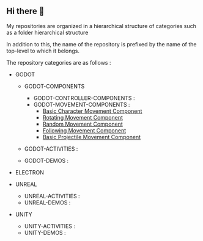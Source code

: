 ## Hi there 👋

My repositories are organized in a hierarchical structure of categories such as a folder hierarchical structure

In addition to this, the name of the repository is prefixed by the name of the top-level to which it belongs.

The repository categories are as follows :

* GODOT
     * GODOT-COMPONENTS
          * GODOT-CONTROLLER-COMPONENTS :
          * GODOT-MOVEMENT-COMPONENTS :
              * [Basic Character Movement Component](https://github.com/chemacarceller/GODOT-Basic-Character-Movement-Component)
              * [Rotating Movement Component](https://github.com/chemacarceller/GODOT-Rotating-Movement-Component)
              * [Random Movement Component](https://github.com/chemacarceller/GODOT-Random-Movement-Component)
              * [Following Movement Component](https://github.com/chemacarceller/GODOT-Following-Body-Movement-Component)
              * [Basic Projectile Movement Component](https://github.com/chemacarceller/GODOT-Basic-Projectile-Movement-Component)
                
     * GODOT-ACTIVITIES :
     * GODOT-DEMOS :
  
* ELECTRON
  
* UNREAL
     * UNREAL-ACTIVITIES :
     * UNREAL-DEMOS :
  
* UNITY
     * UNITY-ACTIVITIES :
     * UNITY-DEMOS :
